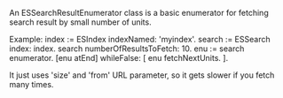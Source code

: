 An ESSearchResultEnumerator class is a basic enumerator for fetching search result by small number of units.

Example:
index := ESIndex indexNamed: 'myindex'.
search := ESSearch index: index.
search numberOfResultsToFetch: 10.
enu := search enumerator.
[enu atEnd] whileFalse: [
	enu fetchNextUnits.
].

It just uses 'size' and 'from' URL parameter, so it gets slower if you fetch many times. 
